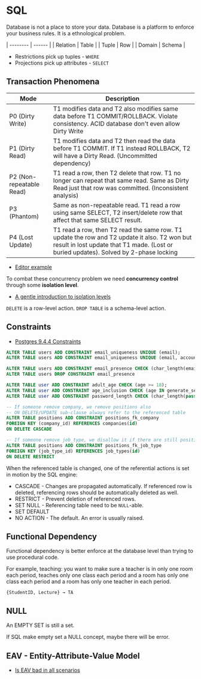 # SQL

Database is not a place to store your data. Database is a platform to enforce your business rules. It is a ethnological problem.

| -------- | ------ |
| Relation | Table  |
| Tuple    | Row    |
| Domain   | Schema |

* Restrictions pick up tuples - `WHERE`
* Projections pick up attributes - `SELECT`

## Transaction Phenomena

|           Mode           |                                                                                      Description                                                                                      |
| ------------------------ | ------------------------------------------------------------------------------------------------------------------------------------------------------------------------------------- |
| P0 (Dirty Write)         | T1 modifies data and T2 also modifies same data before T1 COMMIT/ROLLBACK. Violate consistency. ACID database don't even allow Dirty Write                                            |
| P1 (Dirty Read)          | T1 modifies data and T2 then read the data before T1 COMMIT. If T1 instead ROLLBACK, T2 will have a Dirty Read. (Uncommitted dependency)                                              |
| P2 (Non-repeatable Read) | T1 read a row, then T2 delete that row. T1 no longer can repeat that same read. Same as Dirty Read just that row was committed. (Inconsistent analysis)                               |
| P3 (Phantom)             | Same as non-repeatable read. T1 read a row using same SELECT, T2 insert/delete row that affect that same SELECT result.                                                               |
| P4 (Lost Update)         | T1 read a row, then T2 read the same row. T1 update the row and T2 update it also. T2 won but result in lost update that T1 made. (Lost or buried updates). Solved by 2-phase locking |

* [Editor example](https://technet.microsoft.com/en-us/library/aa213029(v=sql.80).aspx)

To combat these concurrency problem we need **concurrency control** through some **isolation level**.

* [A gentle introduction to isolation levels](https://blog.engineyard.com/2010/a-gentle-introduction-to-isolation-levels)


`DELETE` is a row-level action. `DROP TABLE` is a schema-level action.

## Constraints

* [Postgres 9.4.4 Constraints](http://www.postgresql.org/docs/9.4/static/ddl-constraints.html)

```sql
ALTER TABLE users ADD CONSTRAINT email_uniqueness UNIQUE (email);
ALTER TABLE users ADD CONSTRAINT email_uniqueness UNIQUE (email, account_id);

ALTER TABLE users ADD CONSTRAINT email_presence CHECK (char_length(email) > 0);
ALTER TABLE users DROP CONSTRAINT email_presence

ALTER TABLE user ADD CONSTRAINT adult_age CHECK (age >= 18);
ALTER TABLE user ADD CONSTRAINT age_inclusion CHECK (age IN generate_sequence(18, 65));
ALTER TABLE user ADD CONSTRAINT password_length CHECK (char_length(password) BETWEEN 6 AND 32)

-- If someone remove company, we remove positions also
-- ON DELETE/UPDATE sub-clause always refer to the referenced table
ALTER TABLE positions ADD CONSTRAINT positions_fk_company
FOREIGN KEY (company_id) REFERENCES companies(id)
ON DELETE CASCADE

-- If someone remove job_type, we disallow it if there are still positions referencing it
ALTER TABLE positions ADD CONSTRAINT positions_fk_job_type
FOREIGN KEY (job_type_id) REFERENCES job_types(id)
ON DELETE RESTRICT
```

When the referenced table is changed, one of the referential actions is set in motion by the SQL engine:

* CASCADE - Changes are propagated automatically. If referenced row is deleted, referencing rows should be automatically deleted as well.
* RESTRICT - Prevent deletion of referenced rows.
* SET NULL - Referencing table need to be `NULL`-able.
* SET DEFAULT
* NO ACTION - The default. An error is usually raised.

## Functional Dependency

Functional dependency is better enforce at the database level than trying to use procedural code.

For example, teaching: you want to make sure a teacher is in only one room each period, teaches only one class each period and a room has only one class each period and a room has only one teacher in each period.

```
{StudentID, Lecture} → TA
```

## NULL

An EMPTY SET is still a set.

If SQL make empty set a NULL concept, maybe there will be error.

## EAV - Entity-Attribute-Value Model

* [Is EAV bad in all scenarios](http://programmers.stackexchange.com/questions/93124/eav-is-it-really-bad-in-all-scenarios)
